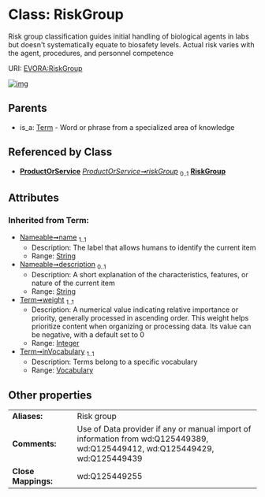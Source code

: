 
# Class: RiskGroup

Risk group classification guides initial handling of biological agents in labs but doesn't systematically equate to biosafety levels. Actual risk varies with the agent, procedures, and personnel competence

URI: [EVORA:RiskGroup](https://evora-project.eu/RiskGroup)


[![img](https://yuml.me/diagram/nofunky;dir:TB/class/[Vocabulary],[Term],[ProductOrService]++-%20riskGroup%200..1>[RiskGroup&#124;weight(i):integer;name(i):string;description(i):string%20%3F],[Term]^-[RiskGroup],[ProductOrService])](https://yuml.me/diagram/nofunky;dir:TB/class/[Vocabulary],[Term],[ProductOrService]++-%20riskGroup%200..1>[RiskGroup&#124;weight(i):integer;name(i):string;description(i):string%20%3F],[Term]^-[RiskGroup],[ProductOrService])

## Parents

 *  is_a: [Term](Term.md) - Word or phrase from a specialized area of knowledge

## Referenced by Class

 *  **[ProductOrService](ProductOrService.md)** *[ProductOrService➞riskGroup](ProductOrService_riskGroup.md)*  <sub>0..1</sub>  **[RiskGroup](RiskGroup.md)**

## Attributes


### Inherited from Term:

 * [Nameable➞name](Nameable_name.md)  <sub>1..1</sub>
     * Description: The label that allows humans to identify the current item
     * Range: [String](types/String.md)
 * [Nameable➞description](Nameable_description.md)  <sub>0..1</sub>
     * Description: A short explanation of the characteristics, features, or nature of the current item
     * Range: [String](types/String.md)
 * [Term➞weight](Term_weight.md)  <sub>1..1</sub>
     * Description: A numerical value indicating relative importance or priority, generally processed in ascending order. This weight helps prioritize content when organizing or processing data. Its value can be negative, with a default set to 0
     * Range: [Integer](types/Integer.md)
 * [Term➞inVocabulary](Term_inVocabulary.md)  <sub>1..1</sub>
     * Description: Terms belong to a specific vocabulary
     * Range: [Vocabulary](Vocabulary.md)

## Other properties

|  |  |  |
| --- | --- | --- |
| **Aliases:** | | Risk group |
| **Comments:** | | Use of Data provider if any or manual import of information from wd:Q125449389, wd:Q125449412, wd:Q125449429, wd:Q125449439 |
| **Close Mappings:** | | wd:Q125449255 |